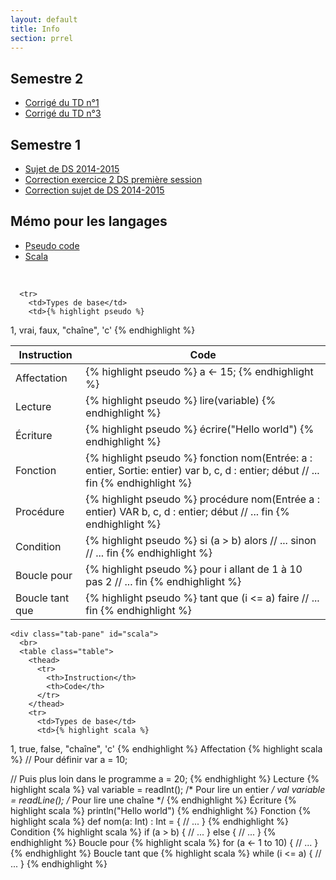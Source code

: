 ```yaml
---
layout: default
title: Info
section: prrel
---
```


## Semestre 2

* [Corrigé du TD n°1](informatique/correction-td1.html)
* [Corrigé du TD n°3](informatique/correction-td3.html)

## Semestre 1

* [Sujet de DS 2014-2015](https://drive.google.com/uc?export=download&id=0B1b6pH21vC4eM3hhRjNnLTRWRWc)
* [Correction exercice 2 DS première session](informatique/correction-exercice2.html)
* [Correction sujet de DS 2014-2015](informatique/correction-ds.html)

## Mémo pour les langages

<div id="memo">

<ul class="nav-tabs">
  <li class="active"><a href="#pseudo">Pseudo code</a></li>
  <li><a href="#scala">Scala</a></li>
</ul>

<div class="tab-content">
  <div class="tab-pane active" id="pseudo">
  <br>
    <table class="table">
      <thead>
        <tr>
          <th>Instruction</th>
          <th>Code</th>
        </tr>
      </thead>

      <tr>
        <td>Types de base</td>
        <td>{% highlight pseudo %}
1, vrai, faux, "chaîne", 'c'
{% endhighlight %}
        </td>
      </tr>
      <tr>
        <td>Affectation</td>
        <td>{% highlight pseudo %}
a <- 15;
{% endhighlight %}</td>
      </tr>
      <tr>
        <td>Lecture</td>
        <td>{% highlight pseudo %}
lire(variable)
{% endhighlight %}</td>
      </tr>
      <tr>
        <td>Écriture</td>
        <td>{% highlight pseudo %}
écrire("Hello world")
{% endhighlight %}</td>
      </tr>
      <tr>
        <td>Fonction</td>
        <td>{% highlight pseudo %}
fonction nom(Entrée: a : entier, Sortie: entier)
  var b, c, d : entier;
début
  // ...
fin
{% endhighlight %}</td>
      </tr>
      <tr>
        <td>Procédure</td>
        <td>{% highlight pseudo %}
procédure nom(Entrée a : entier)
  VAR b, c, d : entier;
début
  // ...
fin
{% endhighlight %}</td>
      </tr>
      <tr>
        <td>Condition</td>
        <td>{% highlight pseudo %}
si (a > b) alors
  // ...
sinon
  // ...
fin
{% endhighlight %}</td>
      </tr>
      <tr>
        <td>Boucle pour</td>
        <td>{% highlight pseudo %}
pour i allant de 1 à 10 pas 2
  // ...
fin
{% endhighlight %}</td>
      </tr>
      <tr>
        <td>Boucle tant que</td>
        <td>{% highlight pseudo %}
tant que (i <= a) faire
  // ...
fin
{% endhighlight %}</td>
      </tr>
    </table>
  </div>

    <div class="tab-pane" id="scala">
      <br>
      <table class="table">
        <thead>
          <tr>
            <th>Instruction</th>
            <th>Code</th>
          </tr>
        </thead>
        <tr>
          <td>Types de base</td>
          <td>{% highlight scala %}
1, true, false, "chaîne", 'c'
{% endhighlight %}
          </td>
        </tr>
        <tr>
          <td>Affectation</td>
          <td>{% highlight scala %}
// Pour définir
var a = 10;

// Puis plus loin dans le programme
a = 20;
{% endhighlight %}</td>
        </tr>
        <tr>
          <td>Lecture</td>
          <td>{% highlight scala %}
val variable = readInt();  /* Pour lire un entier  */
val variable = readLine(); /* Pour lire une chaîne */
{% endhighlight %}</td>
        </tr>
        <tr>
          <td>Écriture</td>
          <td>{% highlight scala %}
println("Hello world")
{% endhighlight %}</td>
        </tr>
        <tr>
          <td>Fonction</td>
          <td>{% highlight scala %}
def nom(a: Int) : Int = {
  // ...
}
{% endhighlight %}</td>
        </tr>
        <tr>
          <td>Condition</td>
          <td>{% highlight scala %}
if (a > b) {
  // ...
} else {
  // ...
}
{% endhighlight %}</td>
        </tr>
        <tr>
          <td>Boucle pour</td>
          <td>{% highlight scala %}
for (a <- 1 to 10) {
  // ...
}
{% endhighlight %}</td>
        </tr>
        <tr>
          <td>Boucle tant que</td>
          <td>{% highlight scala %}
while (i <= a) {
  // ...
}
{% endhighlight %}</td>
        </tr>
      </table>
    </div>
  </div>

</div>
